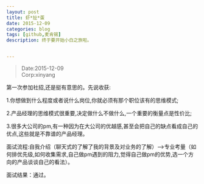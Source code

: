 ```yaml
---
layout: post
title: 虾*扯*蛋
date: 2015-12-09
categories: blog
tags: [github,麦肯锡]
description: 终于要开始小白之旅啦。


---
```


>Date:2015-12-09  
 Corp:xinyang 

第一次参加社招,还是挺有意思的。先说收获:  

1.你想做到什么程度或者说什么岗位,你就必须有那个职位该有的思维模式;  

2.产品经理的思维模式很重要,决定做什么不做什么,一个重要的衡量点是性价比;  

3.很多大公司的pm,有一种因为在大公司的优越感,甚至会把自己的缺点看成自己的优点,这些就是不靠谱的产品经理。

面试流程:自我介绍（聊天式的了解了我的背景及对业务的了解）——>专业考量（如何排优先级,如何收集需求,自己做pm遇到的阻力,觉得自己做pm的优势,选一个方向的产品谈谈自己的看法）。

面试结果：通过。
